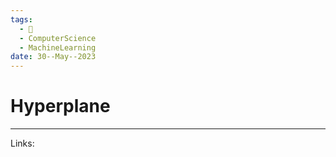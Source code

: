 ```yaml
---
tags:
  - 🌱
  - ComputerScience
  - MachineLearning
date: 30--May--2023
---
```


# Hyperplane



---
Links: 